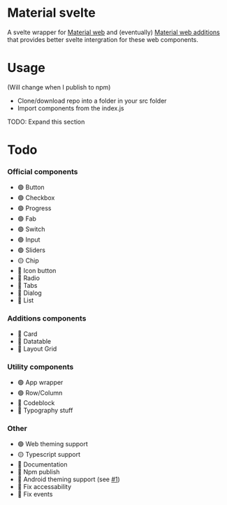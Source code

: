# Material svelte
A svelte wrapper for [Material web](https://github.com/material-components/material-web) and (eventually) [Material web additions](https://github.com/maicol07/material-web-additions) that provides better svelte intergration for these web components.

# Usage
(Will change when I publish to npm)
 - Clone/download repo into a folder in your src folder
 - Import components from the index.js

TODO: Expand this section

# Todo
### Official components
 - 🟢 Button
 - 🟢 Checkbox
 - 🟢 Progress
 - 🟢 Fab
 - 🟢 Switch
 - 🟢 Input
 - 🟢 Sliders
 - 🟡 Chip
 - 🔴 Icon button
 - 🔴 Radio
 - 🔴 Tabs
 - 🔴 Dialog
 - 🔴 List
### Additions components
 - 🔴 Card
 - 🔴 Datatable
 - 🔴 Layout Grid
### Utility components
 - 🟢 App wrapper
 - 🟢 Row/Column
 - 🔴 Codeblock
 - 🔴 Typography stuff
### Other
 - 🟢 Web theming support
 - 🟡 Typescript support
 - 🔴 Documentation
 - 🔴 Npm publish
 - 🔴 Android theming support (see [#1](https://github.com/Aworldc/material-svelte/issues/1))
 - 🔴 Fix accessability
 - 🔴 Fix events
